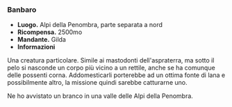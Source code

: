 ### **Banbaro**
* **Luogo.**  Alpi della Penombra, parte separata a nord  
* **Ricompensa.** 2500mo  
* **Mandante.** Gilda  
* **Informazioni**
<div class="dialogue">
    <div class="icon kynthea"></div>
    <p>Una creatura particolare. Simile ai mastodonti dell'aspraterra, ma sotto il pelo si nasconde un corpo più vicino a un rettile, anche se ha comunque delle possenti corna. Addomesticarli porterebbe ad un ottima fonte di lana e possibilmente altro, la missione quindi sarebbe catturarne uno.</p>
</div>
<div class="dialogue">
    <div class="icon chestibor"></div>
    <p>Ne ho avvistato un branco in una valle delle Alpi della Penombra.</p>
</div>

